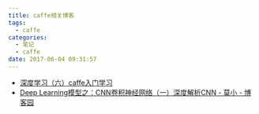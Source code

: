 ```yaml
---
title: caffe相关博客
tags:
  - caffe
categories:
  - 笔记
  - caffe
date: 2017-06-04 09:31:57
---
```


- [深度学习（六）caffe入门学习](http://blog.csdn.net/hjimce/article/details/48933813)
- [Deep Learning模型之：CNN卷积神经网络（一）深度解析CNN - 莫小 - 博客园](http://m.blog.csdn.net/blog/wu010555688/24487301)
